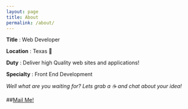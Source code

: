 ```yaml
---
layout: page
title: About
permalink: /about/
---
```


**Title** : Web Developer

**Location** : Texas :cactus:

**Duty** : Deliver high Quality web sites and applications!

**Specialty** : Front End Development

*Well what are you waiting for? Lets grab a :coffee: and chat about your idea!*

##<a href="mailto:{{ site.email}}">Mail Me!</a>

